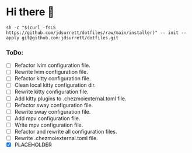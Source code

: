 # Hi there 👋

```shell
sh -c "$(curl -fsLS https://github.com/jdsurrett/dotfiles/raw/main/installer)" -- init --apply git@github.com:jdsurrett/dotfiles.git
```

### ToDo:

* [ ] Refactor lvim configuration file.
* [ ] Rewrite lvim configuration file.
* [ ] Refactor kitty configuration file.
* [ ] Clean local kitty configuration dir.
* [ ] Rewrite kitty configuration file.
* [ ] Add kitty plugins to .chezmoiexternal.toml file.
* [ ] Refactor sway configuration file.
* [ ] Rewrite sway configuration file.
* [ ] Add mpv configuration file.
* [ ] Write mpv configuration file.
* [ ] Refactor and rewrite all configuration files.
* [ ] Rewrite .chezmoiexternal.toml file.
* [X] ~~PLACEHOLDER~~

